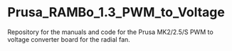 # Prusa_RAMBo_1.3_PWM_to_Voltage
Repository for the manuals and code for the Prusa MK2/2.5/S PWM to voltage converter board for the radial fan.

